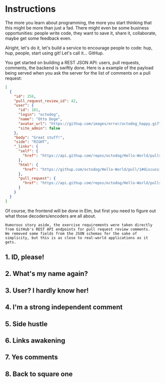 # Instructions

The more you learn about programming, the more you start thinking that this might be more than just a fad.
There might even be some business opportunities: people write code, they want to save it, share it, collaborate, maybe get some feedback even.

Alright, let's do it, let's build a service to encourage people to code: hup, hup, people, start using git!
Let's call it... GitHup.

You get started on building a REST JSON API: users, pull requests, comments, the backend is swiftly done.
Here is a example of the payload being served when you ask the server for the list of comments on a pull request:

```json
[
  {
    "id": 256,
    "pull_request_review_id": 42,
    "user": {
      "id": 101,
      "login": "octodog",
      "name": "Otto Doge",
      "avatar_url": "https://githup.com/images/error/octodog_happy.gif",
      "site_admin": false
    },
    "body": "Great stuff!",
    "side": "RIGHT",
    "_links": {
      "self": {
        "href": "https://api.githup.com/repos/octodog/Hello-World/pulls/comments/1"
      },
      "html": {
        "href": "https://githup.com/octodog/Hello-World/pull/1#discussion-diff-1"
      },
      "pull_request": {
        "href": "https://api.githup.com/repos/octodog/Hello-World/pulls/1"
      }
    }
  }
]
```

Of course, the frontend will be done in Elm, but first you need to figure out what those decoders/encoders are all about.

```exercism/note
Humorous story aside, the exercise requirements were taken directly from GitHub's REST API endpoints for pull request review comments.
We removed some fields from the JSON schemas for the sake of simplicity, but this is as close to real-world applications as it gets.
```

## 1. ID, please!

## 2. What's my name again?

## 3. User? I hardly know her!

## 4. I'm a strong independent comment

## 5. Side hustle

## 6. Links awakening

## 7. Yes comments

## 8. Back to square one
